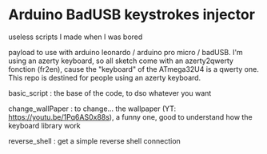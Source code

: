 # Arduino BadUSB keystrokes injector

useless scripts I made when I was bored

payload to use with arduino leonardo / arduino pro micro / badUSB. I'm using an azerty keyboard, so all sketch come with an azerty2qwerty fonction (fr2en), cause the "keyboard" of the ATmega32U4 is a qwerty one. This repo is destined for people using an azerty keyboard.

basic_script : the base of the code, to dso whatever you want 

change_wallPaper : to change... the wallpaper (YT: https://youtu.be/1Pq6AS0x88s), a funny one, good to understand how the keyboard library work

reverse_shell : get a simple reverse shell connection
 
